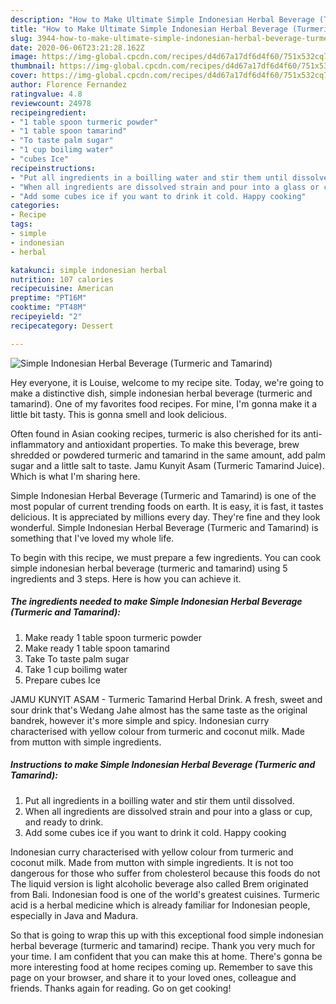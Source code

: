 ```yaml
---
description: "How to Make Ultimate Simple Indonesian Herbal Beverage (Turmeric and Tamarind)"
title: "How to Make Ultimate Simple Indonesian Herbal Beverage (Turmeric and Tamarind)"
slug: 3944-how-to-make-ultimate-simple-indonesian-herbal-beverage-turmeric-and-tamarind
date: 2020-06-06T23:21:28.162Z
image: https://img-global.cpcdn.com/recipes/d4d67a17df6d4f60/751x532cq70/simple-indonesian-herbal-beverage-turmeric-and-tamarind-recipe-main-photo.jpg
thumbnail: https://img-global.cpcdn.com/recipes/d4d67a17df6d4f60/751x532cq70/simple-indonesian-herbal-beverage-turmeric-and-tamarind-recipe-main-photo.jpg
cover: https://img-global.cpcdn.com/recipes/d4d67a17df6d4f60/751x532cq70/simple-indonesian-herbal-beverage-turmeric-and-tamarind-recipe-main-photo.jpg
author: Florence Fernandez
ratingvalue: 4.8
reviewcount: 24978
recipeingredient:
- "1 table spoon turmeric powder"
- "1 table spoon tamarind"
- "To taste palm sugar"
- "1 cup boilimg water"
- "cubes Ice"
recipeinstructions:
- "Put all ingredients in a boilling water and stir them until dissolved."
- "When all ingredients are dissolved strain and pour into a glass or cup, and ready to drink."
- "Add some cubes ice if you want to drink it cold. Happy cooking"
categories:
- Recipe
tags:
- simple
- indonesian
- herbal

katakunci: simple indonesian herbal 
nutrition: 107 calories
recipecuisine: American
preptime: "PT16M"
cooktime: "PT48M"
recipeyield: "2"
recipecategory: Dessert

---
```



![Simple Indonesian Herbal Beverage (Turmeric and Tamarind)](https://img-global.cpcdn.com/recipes/d4d67a17df6d4f60/751x532cq70/simple-indonesian-herbal-beverage-turmeric-and-tamarind-recipe-main-photo.jpg)

Hey everyone, it is Louise, welcome to my recipe site. Today, we're going to make a distinctive dish, simple indonesian herbal beverage (turmeric and tamarind). One of my favorites food recipes. For mine, I'm gonna make it a little bit tasty. This is gonna smell and look delicious.

Often found in Asian cooking recipes, turmeric is also cherished for its anti-inflammatory and antioxidant properties. To make this beverage, brew shredded or powdered turmeric and tamarind in the same amount, add palm sugar and a little salt to taste. Jamu Kunyit Asam (Turmeric Tamarind Juice). Which is what I&#39;m sharing here.

Simple Indonesian Herbal Beverage (Turmeric and Tamarind) is one of the most popular of current trending foods on earth. It is easy, it is fast, it tastes delicious. It is appreciated by millions every day. They're fine and they look wonderful. Simple Indonesian Herbal Beverage (Turmeric and Tamarind) is something that I've loved my whole life.


To begin with this recipe, we must prepare a few ingredients. You can cook simple indonesian herbal beverage (turmeric and tamarind) using 5 ingredients and 3 steps. Here is how you can achieve it.

<!--inarticleads1-->

##### The ingredients needed to make Simple Indonesian Herbal Beverage (Turmeric and Tamarind):

1. Make ready 1 table spoon turmeric powder
1. Make ready 1 table spoon tamarind
1. Take To taste palm sugar
1. Take 1 cup boilimg water
1. Prepare cubes Ice


JAMU KUNYIT ASAM - Turmeric Tamarind Herbal Drink. A fresh, sweet and sour drink that&#39;s Wedang Jahe almost has the same taste as the original bandrek, however it&#39;s more simple and spicy. Indonesian curry characterised with yellow colour from turmeric and coconut milk. Made from mutton with simple ingredients. 

<!--inarticleads2-->

##### Instructions to make Simple Indonesian Herbal Beverage (Turmeric and Tamarind):

1. Put all ingredients in a boilling water and stir them until dissolved.
1. When all ingredients are dissolved strain and pour into a glass or cup, and ready to drink.
1. Add some cubes ice if you want to drink it cold. Happy cooking


Indonesian curry characterised with yellow colour from turmeric and coconut milk. Made from mutton with simple ingredients. It is not too dangerous for those who suffer from cholesterol because this foods do not The liquid version is light alcoholic beverage also called Brem originated from Bali. Indonesian food is one of the world&#39;s greatest cuisines. Turmeric acid is a herbal medicine which is already familiar for Indonesian people, especially in Java and Madura. 

So that is going to wrap this up with this exceptional food simple indonesian herbal beverage (turmeric and tamarind) recipe. Thank you very much for your time. I am confident that you can make this at home. There's gonna be more interesting food at home recipes coming up. Remember to save this page on your browser, and share it to your loved ones, colleague and friends. Thanks again for reading. Go on get cooking!
